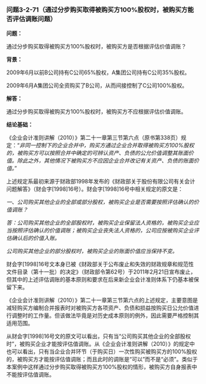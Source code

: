 ### 问题3-2-71（通过分步购买取得被购买方100%股权时，被购买方能否评估调账问题）

**问题：**

通过分步购买取得被购买方100%股权时，被购买方是否根据评估价值调账？

**背景：**

2009年6月以前B公司持有C公司65%股权，A集团公司持有C公司35%股权。

2009年6月A集团公司全资购买了B公司，从而间接控制了C公司100%股权。

**解答：**

通过分步购买取得被购买方100%股权时，被购买方不应根据评估价值调账。

**结论基础：**

《企业会计准则讲解（2010）》第二十一章第三节第六点（原书第338页）规定：“*非同一控制下的企业合并中，购买方通过企业合并取得被购买方100%股权的，被购买方可以按照合并中确定的可辨认资产、负债的公允价值调整其账面价值。除此之外，其他情况下被购买方不应因企业合并改记有关资产、负债的账面价值。*”

上述规定系最初来源于财政部1998年发布的《财政部关于股份有限公司有关会计问题解答》（财会字[1998]16号）。财会字[1998]16号中相关规定的原文是：

*一、公司购买其他企业的全部或部分股权，被购买企业是否需要按照评估确认的价值调账？*

*答：公司购买其他企业的全部股权时，被购买企业保留法人资格的，被购买企业应当按照评估确认的价值调账；被购买企业丧失法人资格的，公司应按被购买企业评估确认后的价值入账。*

*公司购买其他企业的部分股权时，被购买企业的账面价值应当保持不变。*

财会字[1998]16号文本身已被《财政部关于公布废止和失效的财政规章和规范性文件目录（第十一批）的决定》（财政部令第62号）于2011年2月21日宣布废止，但其中的上述评估调账的基本原则和要求在后来新企业会计准则体系下仍基本被保留下来。

《企业会计准则讲解（2010）》第二十一章第三节第六点的上述规定，主要意图是减轻购买方编制合并报表时对被购买方各项资产、负债和损益按购买日公允价值进行调整时的工作量。但该做法毕竟是对历史成本原则的例外，因此需要严格控制其适用范围。

从财会字[1998]16号文的原文可以看出，只有当“公司购买其他企业的全部股权时”，被购买企业才能按评估值调账。从《企业会计准则讲解（2010）》的规定中也可以看出，只有当企业合并环节（于购买日）一次性购买被购买方的100%股权的，被购买方才能按评估值调账；而且此时的调账是“可以”而不是“必须”。类似于本案例中这样通过分步购买取得被购买方100%股权的情形，被购买方自身报表中不能按评估值调账。